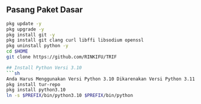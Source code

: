 ## Pasang Paket Dasar
```sh
pkg update -y
pkg upgrade -y
pkg install git -y
pkg install git clang curl libffi libsodium openssl
pkg uninstall python -y
cd $HOME
git clone https://github.com/RINKIFU/TRIF

## Install Python Versi 3.10
```sh
Anda Harus Menggunakan Versi Python 3.10 Dikarenakan Versi Python 3.11 / Lebih Besar Tidak Support Pada Cython
pkg install tur-repo
pkg install python3.10
ln -s $PREFIX/bin/python3.10 $PREFIX/bin/python

